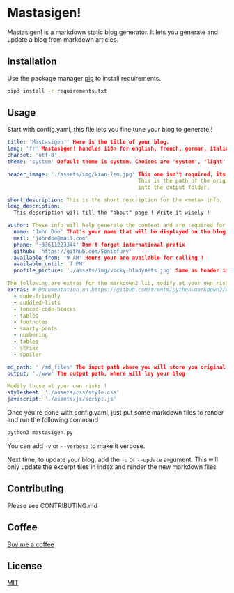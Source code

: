 # Mastasigen!

Mastasigen! is a markdown static blog generator. It lets you generate and update a blog from markdown articles.

## Installation

Use the package manager [pip](https://pip.pypa.io/en/stable/) to install requirements.

```bash
pip3 install -r requirements.txt
```

## Usage

Start with config.yaml, this file lets you fine tune your blog to generate !

```yaml
title: 'Mastasigen!' Here is the title of your blog.
lang: 'fr' Mastasigen! handles i18n for english, french, german, italian, and español.
charset: 'utf-8'
theme: 'system' Default theme is system. Choices are 'system', 'light' and 'dark'

header_image: './assets/img/kian-lem.jpg' This one isn't required, its the background header image. 
                                          This is the path of the original file, the generator will copy it 
                                          into the output folder.

short_description: This is the short description for the <meta> info.
long_description: |
  This description will fill the "about" page ! Write it wisely !

author: These info will help generate the content and are required for the generator to work properly.
  name: 'John Doe' That's your name that will be displayed on the blog.
  mail: 'johndoe@mail.com'
  phone: '+33611223344' Don't forget international prefix
  github: 'https://github.com/Sonicfury'
  available_from: '9 AM' Hours your are available for calling ! 
  available_until: '7 PM'
  profile_picture: './assets/img/vicky-hladynets.jpg' Same as header image !

The following are extras for the markdown2 lib, modify at your own risks !
extras: # Documentation on https://github.com/trentm/python-markdown2/wiki/Extras
  - code-friendly
  - cuddled-lists
  - fenced-code-blocks
  - tables
  - footnotes
  - smarty-pants
  - numbering
  - tables
  - strike
  - spoiler

md_path: './md_files' The input path where you will store you original markdown files !
output: './www' The output path, where will lay your blog

Modify those at your own risks !
stylesheet: './assets/css/style.css'
javascript: './assets/js/script.js'
```

Once you're done with config.yaml, just put some markdown files to render and run the following command
```bash
python3 mastasigen.py
```

You can add `-v` or `--verbose` to make it verbose.

Next time, to update your blog, add the `-u` or `--update` argument. This will only update the excerpt tiles in index and render the new markdown files

## Contributing
Please see CONTRIBUTING.md
## Coffee
[Buy me a coffee](http://paypal.me/sonicfuryFR) 
## License
[MIT](https://choosealicense.com/licenses/mit/)